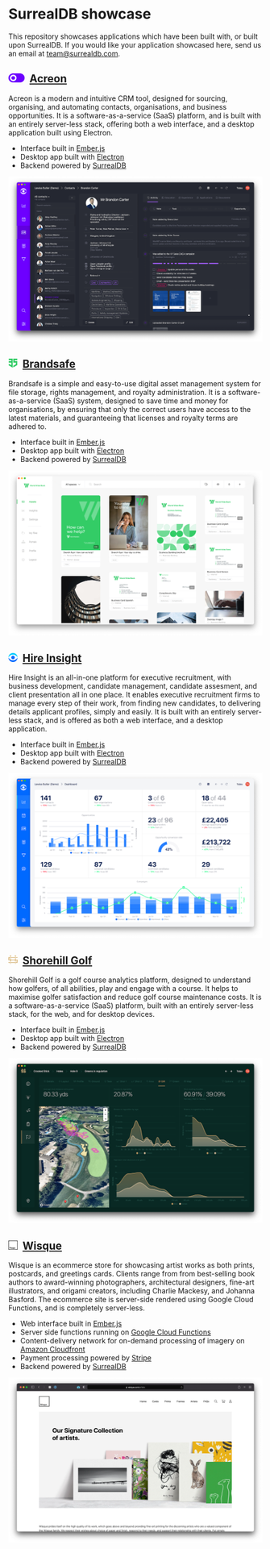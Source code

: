 # SurrealDB showcase

This repository showcases applications which have been built with, or built upon SurrealDB. If you would like your application showcased here, send us an email at team@surrealdb.com.

## <img height="18" src="/icons/acreon.svg">&nbsp;&nbsp;[Acreon](https://acreon.io)

Acreon is a modern and intuitive CRM tool, designed for sourcing, organising, and automating contacts, organisations, and business opportunities. It is a software-as-a-service (SaaS) platform, and is built with an entirely server-less stack, offering both a web interface, and a desktop application built using Electron.

- Interface built in [Ember.js](https://emberjs.com)
- Desktop app built with [Electron](http://electronjs.org)
- Backend powered by [SurrealDB](https://surrealdb.com)

![](/images/acreon.png)

## <img height="18" src="/icons/brandsafe.svg">&nbsp;&nbsp;[Brandsafe](https://brandsafe.io)

Brandsafe is a simple and easy-to-use digital asset management system for file storage, rights management, and royalty administration. It is a software-as-a-service (SaaS) system, designed to save time and money for organisations, by ensuring that only the correct users have access to the latest materials, and guaranteeing that licenses and royalty terms are adhered to.

- Interface built in [Ember.js](https://emberjs.com)
- Desktop app built with [Electron](http://electronjs.org)
- Backend powered by [SurrealDB](https://surrealdb.com)

![](/images/brandsafe.png)

## <img height="18" src="/icons/hireinsight.svg">&nbsp;&nbsp;[Hire Insight](https://hireinsight.io)

Hire Insight is an all-in-one platform for executive recruitment, with business development, candidate management, candidate assesment, and client presentation all in one place. It enables executive recruitment firms to manage every step of their work, from finding new candidates, to delivering details applicant profiles, simply and easily. It is built with an entirely server-less stack, and is offered as both a web interface, and a desktop application.

- Interface built in [Ember.js](https://emberjs.com)
- Desktop app built with [Electron](http://electronjs.org)
- Backend powered by [SurrealDB](https://surrealdb.com)

![](/images/hireinsight.png)

## <img height="18" src="/icons/shorehillgolf.svg">&nbsp;&nbsp;[Shorehill Golf](https://shorehillgolf.com)

Shorehill Golf is a golf course analytics platform, designed to understand how golfers, of all abilities, play and engage with a course. It helps to maximise golfer satisfaction and reduce golf course maintenance costs. It is a software-as-a-service (SaaS) platform, built with an entirely server-less stack, for the web, and for desktop devices.

- Interface built in [Ember.js](https://emberjs.com)
- Desktop app built with [Electron](http://electronjs.org)
- Backend powered by [SurrealDB](https://surrealdb.com)

![](/images/shorehillgolf.png)

## <img height="18" src="/icons/wisque.svg">&nbsp;&nbsp;[Wisque](https://wisque.com)

Wisque is an ecommerce store for showcasing artist works as both prints, postcards, and greetings cards. Clients range from from best-selling book authors to award-winning photographers, architectural designers, fine-art illustrators, and origami creators, including Charlie Mackesy, and Johanna Basford. The ecommerce site is server-side rendered using Google Cloud Functions, and is completely server-less.

- Web interface built in [Ember.js](https://emberjs.com)
- Server side functions running on [Google Cloud Functions](https://cloud.google.com/functions)
- Content-delivery network for on-demand processing of imagery on [Amazon Cloudfront](https://aws.amazon.com/cloudfront/)
- Payment processing powered by [Stripe](https://stripe.com/gb)
- Backend powered by [SurrealDB](https://surrealdb.com)

![](/images/wisque.png)